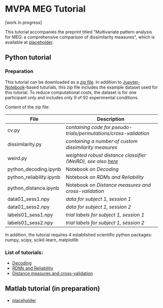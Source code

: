 # MVPA MEG Tutorial

[work in progress]

This tutorial accompanies the preprint titled "Multivariate pattern analysis for MEG: a comprehensive comparison of dissimilarity measures", which is available at [placeholder](http://doi.org/).

## Python tutorial

### Preparation
This tutorial can be downloaded as a [zip file](https://github.com/m-guggenmos/megmvpa/tutorial_python.zip). In addition to [Jupyter-Notebook](https://jupyter.org/)-based tuturials, this zip file includes the example dataset used for this tutorial. To reduce computational costs, the dataset is for one participant only and includes only 9 of 92 experimental conditions.

Content of the zip file:

File | Description
--- | --- 
cv.py | _containing code for pseudo-trials/permutations/cross-validation_
dissimilarity.py | _containing a number of custom dissimilarity measures_
weird.py | _weighted robust distance classifier (WeiRD), see also [here](https://github.com/m-guggenmos/weird)_
python_decoding.ipynb | Notebook on _Decoding_
python_reliability.ipynb | Notebook on _RDMs and Reliability_
python_distance.ipynb | Notebook on _Distance measures and cross-validation_
data01_sess1.npy | _data for subject 1, session 1_
data01_sess2.npy | _data for subject 1, session 2_
labels01_sess1.npy | _trial labels for subject 1, session 1_
labels01_sess2.npy | _trial labels for subject 1, session 2_

In addition, the tutorial requires 4 established scientific python packages: numpy, scipy, scikit-learn, matplotlib

### List of tutorials:
* [Decoding](https://github.com/m-guggenmos/megmvpa/blob/master/python_decoding.ipynb)
* [RDMs and Reliability](https://github.com/m-guggenmos/megmvpa/blob/master/python_reliability.ipynb)
* [Distance measures and cross-validation](https://github.com/m-guggenmos/megmvpa/blob/master/python_distance.ipynb)

## Matlab tutorial (in preparation)
* [placeholder](https://github.com/m-guggenmos/megmvpa/blob/master/matlab_decoding.ipynb)
